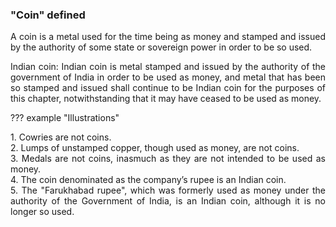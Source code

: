 ### "Coin" defined
<div style="text-align: justify">

A coin is a metal used for the time being as money and stamped and issued by the authority of some state or sovereign power in order to be so used.

Indian coin: Indian coin is metal stamped and issued by the authority of the government of India in order to be used as money, and metal that has been so stamped and issued shall continue to be Indian coin for the purposes of this chapter, notwithstanding that it may have ceased to be used as money.

</div>

??? example "Illustrations"
    <div style="text-align: justify"> 1. Cowries are not coins.
    <div style="text-align: justify"> 2. Lumps of unstamped copper, though used as money, are not coins.
    <div style="text-align: justify"> 3. Medals are not coins, inasmuch as they are not intended to be used as money.
    <div style="text-align: justify"> 4. The coin denominated as the company’s rupee is an Indian coin.
    <div style="text-align: justify"> 5. The "Farukhabad rupee", which was formerly used as money under the authority of the Government of India, is an Indian coin, although it is no longer so used.

